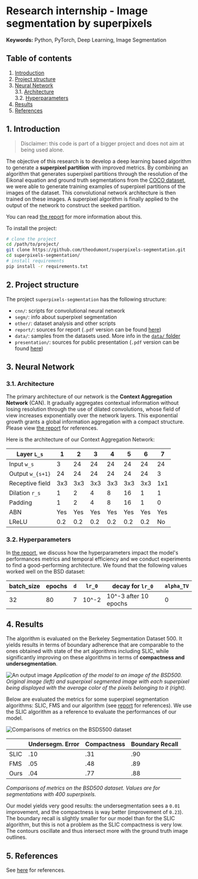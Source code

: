 # Research internship - Image segmentation by superpixels

**Keywords:** Python, PyTorch, Deep Learning, Image Segmentation

## Table of contents
1. [ Introduction ](#1-introduction)
2. [ Project structure ](#2-project-structure)
3. [ Neural Network ](#3-neural-network)  
    3.1. [ Architecture ](#31-architecture)  
    3.2. [ Hyperparameters ](#32-hyperparameters)
4. [ Results ](#4-results)
5. [ References ](#5-references)

## 1. Introduction

> Disclaimer: this code is part of a bigger project and does not aim at being used alone.

The objective of this research is to develop a deep learning based algorithm to generate a **superpixel partition** with improved metrics.
By combining an algorithm that generates superpixel partitions through the resolution of the Eikonal equation and ground truth segmentations from the [COCO dataset](http://cocodataset.org/#home), we were able to generate training examples of superpixel partitions of the images of the dataset. This convolutional network architecture is then trained on these images. A superpixel algorithm is finally applied to the output of the network to construct the seeked partition.

You can read [the report](report/main.pdf) for more information about this.

To install the project:
```bash
# clone the project
cd /path/to/project/
git clone https://github.com/theodumont/superpixels-segmentation.git
cd superpixels-segmentation/
# install requirements
pip install -r requirements.txt
```

## 2. Project structure

The project `superpixels-segmentation` has the following structure:

- `cnn/`: scripts for convolutional neural network
- `segm/`: info about superpixel segmentation
- `other/`: dataset analysis and other scripts
- `report/`: sources for report (``.pdf`` version can be found [here](report/main.pdf))
- `data/`: samples from the datasets used. More info in the [`data/` folder](data)
- `presentation/`: sources for public presentation (``.pdf`` version can be found [here](presentation/main.pdf))


## 3. Neural Network

### 3.1. Architecture
The primary architecture of our network is the **Context Aggregation Network** (CAN). It gradually aggregates contextual information without losing resolution through the use of dilated convolutions, whose field of view increases exponentially over the network layers. This exponential growth grants a global information aggregation with a compact structure. Please view [the report](report/main.pdf) for references.

Here is the architecture of our Context Aggregation Network:

| Layer `L_s`       | 1   | 2   | 3   | 4   | 5   | 6   | 7   |
|-------------------|-----|-----|-----|-----|-----|-----|-----|
| Input `w_s`       | 3   | 24  | 24  | 24  | 24  | 24  | 24  |
| Output `w_{s+1}`  | 24  | 24  | 24  | 24  | 24  | 24  | 3   |
| Receptive field   | 3x3 | 3x3 | 3x3 | 3x3 | 3x3 | 3x3 | 1x1 |
| Dilation `r_s`    | 1   | 2   | 4   | 8   | 16  | 1   | 1   |
| Padding           | 1   | 2   | 4   | 8   | 16  | 1   | 0   |
| ABN               | Yes | Yes | Yes | Yes | Yes | Yes | Yes |
| LReLU             | 0.2 | 0.2 | 0.2 | 0.2 | 0.2 | 0.2 | No  |



### 3.2. Hyperparameters

In [the report](report/main.pdf), we discuss how the hyperparameters impact the model's performances metrics and temporal efficiency and we conduct experiments to find a good-performing architecture.
We found that the following values worked well on the BSD dataset:

| batch\_size | epochs | `d` | `lr_0` | decay for `lr_0`      | `alpha_TV` |
|-------------|--------|-----|--------|-----------------------|------------|
| 32          | 80     | 7   | 10^\-2 | 10^\-3 after 10 epochs| 0          |


## 4. Results
The algorithm is evaluated on the Berkeley Segmentation Dataset 500. It yields results in terms of boundary adherence that are comparable to the ones obtained with state of the art algorithms including SLIC, while significantly improving on these algorithms in terms of **compactness and undersegmentation**.

![An output image](./report/pics/img_bsd_res2_readme.png)
_Application of the model to an image of the BSD500. Original image (left) and superpixel segmented image with each superpixel being displayed with the average color of the pixels belonging to it (right)._

Below are evaluated the metrics for some superpixel segmentation algorithms: SLIC, FMS and our algorithm (see [report](report/main.pdf) for references). We use the SLIC algorithm as a reference to evaluate the performances of our model.

![Comparisons of metrics on the BSDS500 dataset](./report/pics/metrics.png)

|      | Undersegm. Error | Compactness | Boundary Recall | 
|------|------------------|-------------|-----------------|
| SLIC | .10              | .31         | .90             |
| FMS  | .05              | .48         | .89             |
| Ours | .04              | .77         | .88             |

_Comparisons of metrics on the BSD500 dataset. Values are for segmentations with 400 superpixels._

Our model yields very good results: the undersegmentation sees a `0.01` improvement, and the compactness is way better (improvement of `0.23`). The boundary recall is slightly smaller for our model than for the SLIC algorithm, but this is not a problem as the SLIC compactness is very low. The contours oscillate and thus intersect more with the ground truth image outlines.

## 5. References

See [here](report/main.pdf#page=15) for references.
